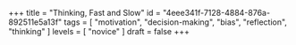 +++
title = "Thinking, Fast and Slow"
id = "4eee341f-7128-4884-876a-892511e5a13f"
tags = [
  "motivation",
  "decision-making",
  "bias",
  "reflection",
  "thinking"
]
levels = [ "novice" ]
draft = false
+++

